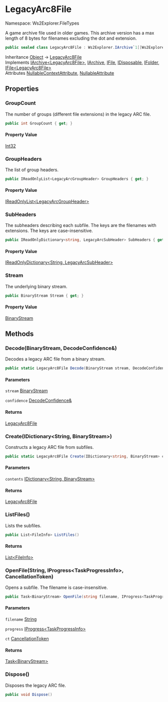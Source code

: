 # LegacyArc8File

Namespace: Ws2Explorer.FileTypes

A game archive file used in older games.
 This archive version has a max length of 8 bytes for filenames
 excluding the dot and extension.

```csharp
public sealed class LegacyArc8File : Ws2Explorer.IArchive`1[[Ws2Explorer.FileTypes.LegacyArc8File, Ws2Explorer, Version=1.0.0.0, Culture=neutral, PublicKeyToken=null]], Ws2Explorer.IArchive, Ws2Explorer.IFile, System.IDisposable, Ws2Explorer.IFolder, Ws2Explorer.IFile`1[[Ws2Explorer.FileTypes.LegacyArc8File, Ws2Explorer, Version=1.0.0.0, Culture=neutral, PublicKeyToken=null]]
```

Inheritance [Object](https://docs.microsoft.com/en-us/dotnet/api/system.object) → [LegacyArc8File](./ws2explorer.filetypes.legacyarc8file.md)<br>
Implements [IArchive&lt;LegacyArc8File&gt;](./ws2explorer.iarchive-1.md), [IArchive](./ws2explorer.iarchive.md), [IFile](./ws2explorer.ifile.md), [IDisposable](https://docs.microsoft.com/en-us/dotnet/api/system.idisposable), [IFolder](./ws2explorer.ifolder.md), [IFile&lt;LegacyArc8File&gt;](./ws2explorer.ifile-1.md)<br>
Attributes [NullableContextAttribute](https://docs.microsoft.com/en-us/dotnet/api/system.runtime.compilerservices.nullablecontextattribute), [NullableAttribute](https://docs.microsoft.com/en-us/dotnet/api/system.runtime.compilerservices.nullableattribute)

## Properties

### **GroupCount**

The number of groups (different file extensions) in the legacy ARC file.

```csharp
public int GroupCount { get; }
```

#### Property Value

[Int32](https://docs.microsoft.com/en-us/dotnet/api/system.int32)<br>

### **GroupHeaders**

The list of group headers.

```csharp
public IReadOnlyList<LegacyArcGroupHeader> GroupHeaders { get; }
```

#### Property Value

[IReadOnlyList&lt;LegacyArcGroupHeader&gt;](https://docs.microsoft.com/en-us/dotnet/api/system.collections.generic.ireadonlylist-1)<br>

### **SubHeaders**

The subheaders describing each subfile.
 The keys are the filenames with extensions.
 The keys are case-insensitive.

```csharp
public IReadOnlyDictionary<string, LegacyArcSubHeader> SubHeaders { get; }
```

#### Property Value

[IReadOnlyDictionary&lt;String, LegacyArcSubHeader&gt;](https://docs.microsoft.com/en-us/dotnet/api/system.collections.generic.ireadonlydictionary-2)<br>

### **Stream**

The underlying binary stream.

```csharp
public BinaryStream Stream { get; }
```

#### Property Value

[BinaryStream](./ws2explorer.binarystream.md)<br>

## Methods

### **Decode(BinaryStream, DecodeConfidence&)**

Decodes a legacy ARC file from a binary stream.

```csharp
public static LegacyArc8File Decode(BinaryStream stream, DecodeConfidence& confidence)
```

#### Parameters

`stream` [BinaryStream](./ws2explorer.binarystream.md)<br>

`confidence` [DecodeConfidence&](./ws2explorer.decodeconfidence&.md)<br>

#### Returns

[LegacyArc8File](./ws2explorer.filetypes.legacyarc8file.md)<br>

### **Create(IDictionary&lt;String, BinaryStream&gt;)**

Constructs a legacy ARC file from subfiles.

```csharp
public static LegacyArc8File Create(IDictionary<string, BinaryStream> contents)
```

#### Parameters

`contents` [IDictionary&lt;String, BinaryStream&gt;](https://docs.microsoft.com/en-us/dotnet/api/system.collections.generic.idictionary-2)<br>

#### Returns

[LegacyArc8File](./ws2explorer.filetypes.legacyarc8file.md)<br>

### **ListFiles()**

Lists the subfiles.

```csharp
public List<FileInfo> ListFiles()
```

#### Returns

[List&lt;FileInfo&gt;](https://docs.microsoft.com/en-us/dotnet/api/system.collections.generic.list-1)<br>

### **OpenFile(String, IProgress&lt;TaskProgressInfo&gt;, CancellationToken)**

Opens a subfile.
 The filename is case-insensitive.

```csharp
public Task<BinaryStream> OpenFile(string filename, IProgress<TaskProgressInfo> progress, CancellationToken ct)
```

#### Parameters

`filename` [String](https://docs.microsoft.com/en-us/dotnet/api/system.string)<br>

`progress` [IProgress&lt;TaskProgressInfo&gt;](https://docs.microsoft.com/en-us/dotnet/api/system.iprogress-1)<br>

`ct` [CancellationToken](https://docs.microsoft.com/en-us/dotnet/api/system.threading.cancellationtoken)<br>

#### Returns

[Task&lt;BinaryStream&gt;](https://docs.microsoft.com/en-us/dotnet/api/system.threading.tasks.task-1)<br>

### **Dispose()**

Disposes the legacy ARC file.

```csharp
public void Dispose()
```
